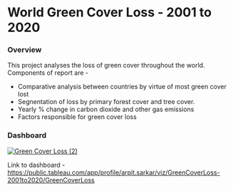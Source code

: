 # World Green Cover Loss - 2001 to 2020

<h3>Overview</h3>

This project analyses the loss of green cover throughout the world. Components of report are - 
- Comparative analysis between countries by virtue of most green cover lost
- Segnentation of loss by primary forest cover and tree cover.
- Yearly % change in carbon dioxide and other gas emissions
- Factors responsible for green cover loss

<h3>Dashboard</h3> 

[![Green Cover Loss (2)](https://user-images.githubusercontent.com/100153057/155877349-bb68f79a-4c21-479f-a9ad-c5b0ffc60fac.png)](https://public.tableau.com/app/profile/arpit.sarkar/viz/GreenCoverLoss-2001to2020/GreenCoverLoss)


Link to dashboard - https://public.tableau.com/app/profile/arpit.sarkar/viz/GreenCoverLoss-2001to2020/GreenCoverLoss

